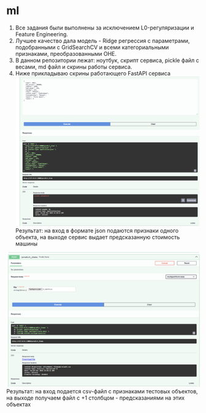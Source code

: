 # ml

1. Все задания были выполнены за исключением  L0-регуляризации и Feature Engineering.
2. Лучшее качество дала модель - Ridge регрессия с параметрами, подобранными с GridSearchCV и всеми категориальными признаками, преобразованными OHE.
3. В данном репозитории лежат: ноутбук, скрипт сервиса, pickle файл с весами, md файл и скрины работы сервиса.
4. Ниже прикладываю скрины работающего FastAPI сервиса
![Результат: на вход в формате json подаются признаки одного объекта, на выходе сервис выдает предсказанную стоимость машины](1.PNG)
Результат: на вход в формате json подаются признаки одного объекта, на выходе сервис выдает предсказанную стоимость машины

![Результат: на вход подается csv-файл с признаками тестовых объектов, на выходе получаем файл с +1 столбцом - предсказаниями на этих объектах](2.PNG)
Результат: на вход подается csv-файл с признаками тестовых объектов, на выходе получаем файл с +1 столбцом - предсказаниями на этих объектах
